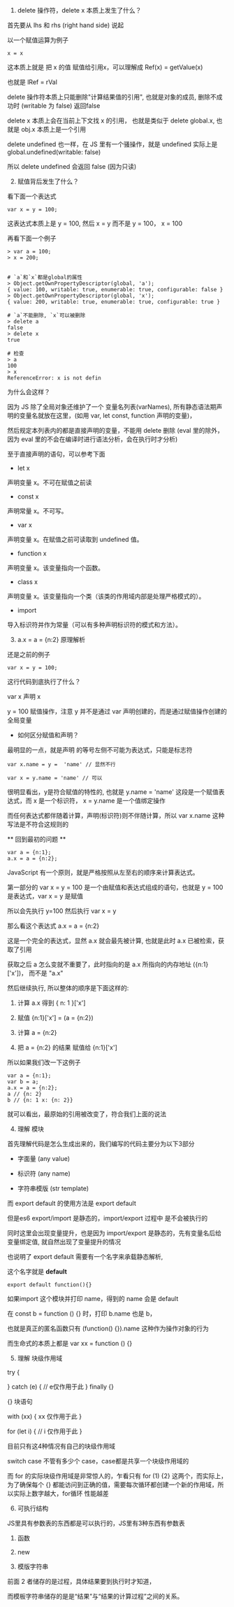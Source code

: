 1. delete 操作符，delete x 本质上发生了什么？

首先要从 lhs 和 rhs (right hand side) 说起 

以一个赋值运算为例子

```
x = x
```

这本质上就是 把 x 的值 赋值给引用x，可以理解成 Ref(x) = getValue(x)

也就是 lRef = rVal

delete 操作符本质上只能删除"计算结果值的引用", 也就是对象的成员, 删除不成功时 (writable 为 false) 返回false

delete x 本质上会在当前上下文找 x 的引用， 也就是类似于 delete global.x, 也就是 obj.x 本质上是一个引用

delete undefined 也一样，在 JS 里有一个骚操作，就是 undefined 实际上是 global.undefined(writable: false)

所以 delete undefined 会返回 false (因为只读)


2. 赋值背后发生了什么？

看下面一个表达式

```
var x = y = 100; 
```

这表达式本质上是 y = 100, 然后 x = y 而不是 y = 100， x = 100

再看下面一个例子

```
> var a = 100;
> x = 200;


# `a`和`x`都是global的属性
> Object.getOwnPropertyDescriptor(global, 'a');
{ value: 100, writable: true, enumerable: true, configurable: false }
> Object.getOwnPropertyDescriptor(global, 'x');
{ value: 200, writable: true, enumerable: true, configurable: true }

# `a`不能删除, `x`可以被删除
> delete a
false
> delete x
true

# 检查
> a
100
> x
ReferenceError: x is not defin
```

为什么会这样？

因为 JS 除了全局对象还维护了一个 变量名列表(varNames), 所有静态语法期声明的变量名就放在这里，(如用 var, let const, function 声明的变量)，

然后规定本列表内的都是直接声明的变量，不能用 delete 删除 (eval 里的除外，因为 eval 里的不会在编译时进行语法分析，会在执行时才分析)

至于直接声明的语句，可以参考下面

- let x 

声明变量 x。不可在赋值之前读

- const x 

声明常量 x。不可写。

- var x 

声明变量 x。在赋值之前可读取到 undefined 值。

- function x 

声明变量 x。该变量指向一个函数。

- class x 

声明变量 x。该变量指向一个类（该类的作用域内部是处理严格模式的）。

- import 

导入标识符并作为常量（可以有多种声明标识符的模式和方法）。


3. a.x = a = {n:2} 原理解析

还是之前的例子 

```
var x = y = 100; 
```

这行代码到底执行了什么？

var x  声明 x

y = 100 赋值操作，注意 y 并不是通过 var 声明创建的，而是通过赋值操作创建的全局变量

- 如何区分赋值和声明？

最明显的一点，就是声明 的等号左侧不可能为表达式，只能是标志符

```
var x.name = y =  'name' // 显然不行

var x = y.name = 'name' // 可以

```
很明显看出，y是符合赋值的特性的, 也就是 y.name = 'name' 这段是一个赋值表达式，而 x 是一个标识符， x = y.name 是一个值绑定操作

而任何表达式都伴随着计算，声明(标识符)则不伴随计算，所以 var x.name 这种写法是不符合这规则的

** 回到最初的问题 **

```
var a = {n:1};
a.x = a = {n:2};
```

JavaScript 有一个原则，就是严格按照从左至右的顺序来计算表达式。

第一部分的 var x = y = 100 是一个由赋值和表达式组成的语句，也就是 y = 100 是表达式，var x = y 是赋值

所以会先执行 y=100 然后执行 var x = y

那么看这个表达式 a.x = a = {n:2} 

这是一个完全的表达式，显然 a.x 就会最先被计算, 也就是此时 a.x 已被检索，获取了引用

获取之后 a 怎么变就不重要了，此时指向的是 a.x 所指向的内存地址 ({n:1}['x'])， 而不是 "a.x"

然后继续执行, 所以整体的顺序是下面这样的:

1. 计算 a.x 得到 { n: 1 }['x']

2. 赋值 {n:1}['x'] = (a = {n:2})

3. 计算 a = {n:2}

4. 把 a = {n:2} 的结果 赋值给 {n:1}['x']

所以如果我们改一下这例子


```
var a = {n:1};
var b = a;
a.x = a = {n:2};
a // {n: 2}
b // {n: 1 x: {n: 2}}
```

就可以看出，最原始的引用被改变了，符合我们上面的说法

4. 理解 模块

首先理解代码是怎么生成出来的，我们编写的代码主要分为以下3部分

- 字面量 (any value)

- 标识符 (any name)

- 字符串模版 (str template)

而 export default 的使用方法是 export default <expression>

但是es6 export/import 是静态的，import/export 过程中 <expression> 是不会被执行的

同时这里会出现变量提升，也是因为 import/export 是静态的，先有变量名后给变量绑定值, 就自然出现了变量提升的情况

也说明了 export default 需要有一个名字来承载静态解析, 

这个名字就是 **default**

```
export default function(){}
```

如果import 这个模块并打印 name，得到的 name 会是 default


在 const b = function () {} 时，打印 b.name 也是 b，

也就是真正的匿名函数只有 (function() {}).name 这种作为操作对象的行为

而生命式的本质上都是 var xx = function () {}

5. 理解 块级作用域

try {

} catch (e) {
  // e仅作用于此
} finally {}

{} 块语句

with (xx) {
  xx 仅作用于此
}

for (let i) {
  // i 仅作用于此
}

目前只有这4种情况有自己的块级作用域

switch case 不管有多少个 case，case都是共享一个块级作用域的

而 for 的实际块级作用域是非常惊人的，乍看只有 for (1) {2} 这两个，而实际上，为了确保每个 {} 都能访问到正确的值，需要每次循环都创建一个新的作用域，所以实际上数字越大，for循环 性能越差

6. 可执行结构

JS里具有参数表的东西都是可以执行的，JS里有3种东西有参数表

1. 函数

2. new 

3. 模版字符串

前面 2 者储存的是过程，具体结果要到执行时才知道，

而模板字符串储存的是是“结果”与“结果的计算过程”之间的关系。